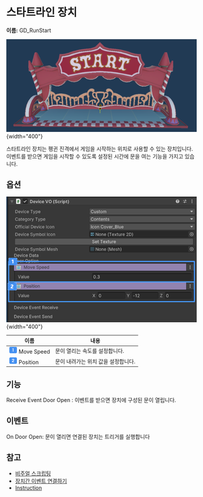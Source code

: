# 스타트라인 장치

**이름:** GD_RunStart

![](media/images/RunStart-Device.png){width="400"}

스타트라인 장치는 펭귄 진격에서 게임을 시작하는 위치로 사용할 수 있는 장치입니다.  
이벤트를 받으면 게임을 시작할 수 있도록 설정된 시간에 문을 여는 기능을 가지고 있습니다. 


## 옵션

![RunStart-Device-inspector.png](media/images/RunStart-Device-inspector.png) {width="400"}

| **이름**  | **내용**               |
|-----------------|----------------------|
| ![](../../../media/image/guidenum_01.png) Move Speed | 문이 열리는 속도를 설정합니다.    |
| ![](../../../media/image/guidenum_02.png) Position   | 문이 내려가는 위치 값을 설정합니다. |


## 기능

Receive Event Door Open : 이벤트를 받으면 장치에 구성된 문이 열립니다.


## 이벤트

On Door Open: 문이 열리면 연결된 장치는 트리거를 실행합니다


## 참고

- [비주얼 스크립팅](Visual-Scripting.md)
- [장치간 이벤트 연결하기](Connect-Event-Between-Devices.md)
- [Instruction](Instruction.md)
